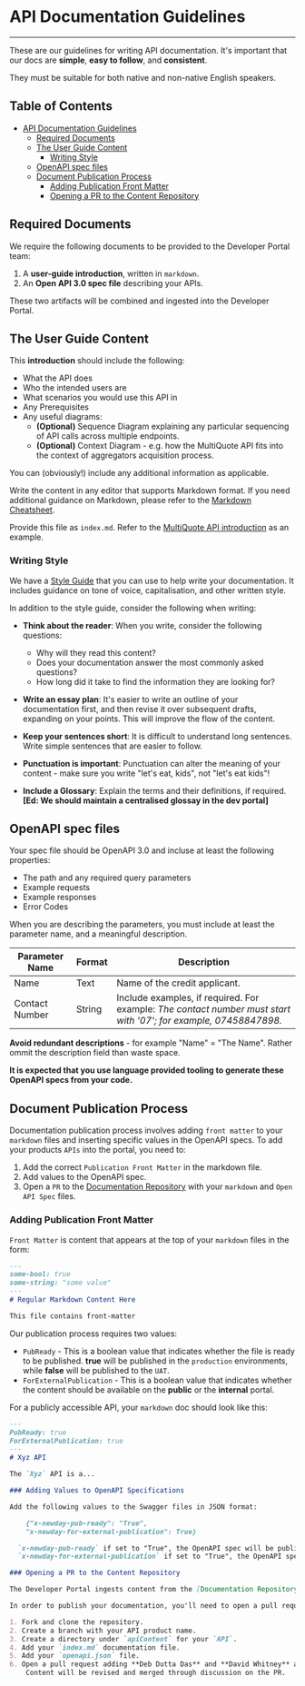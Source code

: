 # API Documentation Guidelines

---

These are our guidelines for writing API documentation.
It's important that our docs are **simple**, **easy to follow**, and **consistent**.

They must be suitable for both native and non-native English speakers.

## Table of Contents

- [API Documentation Guidelines](#api-documentation-guidelines)
  - [Required Documents](#required-documents)
  - [The User Guide Content](#the-user-guide-content)
    - [Writing Style](#writing-style)
  - [OpenAPI spec files](#openapi-spec-files)
  - [Document Publication Process](#document-publication-process)
    - [Adding Publication Front Matter](#adding-publication-front-matter)
    - [Opening a PR to the Content Repository](#opening-a-pr-to-the-content-repository)

## Required Documents

We require the following documents to be provided to the Developer Portal team:

1. A **user-guide introduction**, written in `markdown`.
2. An **Open API 3.0 spec file** describing your APIs.

These two artifacts will be combined and ingested into the Developer Portal.

## The User Guide Content

This **introduction** should include the following:

- What the API does
- Who the intended users are
- What scenarios you would use this API in
- Any Prerequisites
- Any useful diagrams:
  - **(Optional)** Sequence Diagram explaining any particular sequencing of API calls across multiple endpoints.
  - **(Optional)** Context Diagram - e.g. how the MultiQuote API fits into the context of aggregators acquisition process.

You can (obviously!) include any additional information as applicable.

Write the content in any editor that supports Markdown format. If you need additional guidance on Markdown, please refer to the [Markdown Cheatsheet](https://www.markdownguide.org/cheat-sheet).

Provide this file as `index.md`. Refer to the [MultiQuote API introduction](index.md) as an example.

### Writing Style

We have a [Style Guide](./StyleGuide.md) that you can use to help write your documentation. It includes guidance on tone of voice, capitalisation, and other written style.

In addition to the style guide, consider the following when writing:

- **Think about the reader**: When you write, consider the following questions:
  - Why will they read this content?
  - Does your documentation answer the most commonly asked questions?
  - How long did it take to find the information they are looking for?

- **Write an essay plan**: It's easier to write an outline of your documentation first, and then revise it over subsequent drafts, expanding on your points. This will improve the flow of the content.

- **Keep your sentences short**: It is  difficult to understand long sentences. Write simple sentences that are easier to follow.

- **Punctuation is important**: Punctuation can alter the meaning of your content - make sure you write "let's eat, kids", not "let's eat kids"!

- **Include a Glossary**: Explain the terms and their definitions, if required. **[Ed: We should maintain a centralised glossay in the dev portal]**

## OpenAPI spec files

Your spec file should be OpenAPI 3.0 and incluse at least the following properties:

- The path and any required query parameters
- Example requests
- Example responses
- Error Codes

When you are describing the parameters, you must include at least the parameter name, and a meaningful description.

|Parameter Name |Format | Description  |
|------------------------|-----------|-------------------|
| Name | Text| Name of the credit applicant. |
|Contact Number | String | Include examples, if required. For example: _The contact number must start with '07'; for example, 07458847898._|

**Avoid redundant descriptions** - for example "Name" = "The Name". Rather ommit the description field than waste space.

**It is expected that you use language provided tooling to generate these OpenAPI specs from your code.**

## Document Publication Process

Documentation publication process involves adding `front matter` to your `markdown` files and inserting specific values in the OpenAPI specs. To add your products `APIs` into the portal, you need to:

1. Add the correct `Publication Front Matter` in the markdown file.
2. Add values to the OpenAPI spec.
3. Open a `PR` to the [Documentation Repository](https://github.com/NewDayCards/NewDay.Docs.DevPortal.Content) with your `markdown` and `Open API Spec` files.

### Adding Publication Front Matter

`Front Matter` is content that appears at the top of your `markdown` files in the form:

```md
---
some-bool: true
some-string: "some value"
---
# Regular Markdown Content Here

This file contains front-matter
```

Our publication process requires two values:

- `PubReady` - This is a boolean value that indicates whether the file is ready to be published. **true** will be published in the `production` environments, while **false** will be published to the `UAT`.
- `ForExternalPublication` - This is a boolean value that indicates whether the content should be available on the **public** or the **internal** portal.

For a publicly accessible API, your `markdown` doc should look like this:

```md
---
PubReady: true
ForExternalPublication: true
---
# Xyz API

The `Xyz` API is a...

### Adding Values to OpenAPI Specifications

Add the following values to the Swagger files in JSON format:

    {"x-newday-pub-ready": "True",
    "x-newday-for-external-publication": True}

  `x-newday-pub-ready` if set to "True", the OpenAPI spec will be published in the production environment; otherwise, if set to "False", it will be published in the UAT.
  `x-newday-for-external-publication` if set to "True", the OpenAPI spec will be published in the external Developer Portal; otherwise, if set to "False", it will be published in the internal site.

### Opening a PR to the Content Repository

The Developer Portal ingests content from the [Documentation Repository](https://github.com/NewDayCards/NewDay.Docs.DevPortal.Content).

In order to publish your documentation, you'll need to open a pull request. You need to add your content to a subdirectory of the `apiContent` directory.

1. Fork and clone the repository.
2. Create a branch with your API product name.
3. Create a directory under `apiContent` for your `API`.
4. Add your `index.md` documentation file.
5. Add your `openapi.json` file.
6. Open a pull request adding **Deb Dutta Das** and **David Whitney** as reviewers.
    Content will be revised and merged through discussion on the PR.